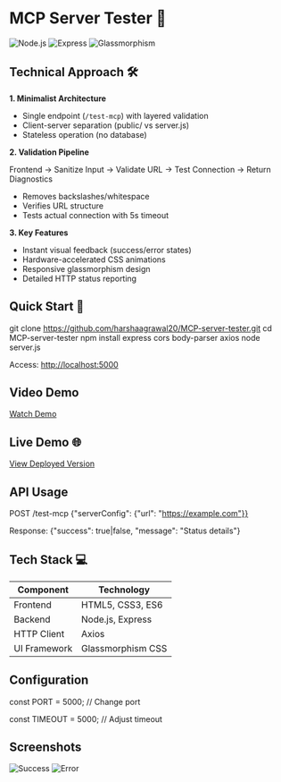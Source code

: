 
# MCP Server Tester 🔌

![Node.js](https://img.shields.io/badge/Node.js-14%2B-success) 
![Express](https://img.shields.io/badge/Express-4.x-blue)
![Glassmorphism](https://img.shields.io/badge/UI-Glassmorphism-blueviolet)

## Technical Approach 🛠️
**1. Minimalist Architecture**
- Single endpoint (`/test-mcp`) with layered validation
- Client-server separation (public/ vs server.js)
- Stateless operation (no database)

**2. Validation Pipeline**

Frontend → Sanitize Input → Validate URL → Test Connection → Return Diagnostics

- Removes backslashes/whitespace
- Verifies URL structure
- Tests actual connection with 5s timeout

**3. Key Features**
- Instant visual feedback (success/error states)
- Hardware-accelerated CSS animations
- Responsive glassmorphism design
- Detailed HTTP status reporting

## Quick Start 🚀

git clone https://github.com/harshaagrawal20/MCP-server-tester.git
cd MCP-server-tester
npm install express cors body-parser axios
node server.js

Access: [http://localhost:5000](http://localhost:5000)


## Video Demo
[Watch Demo](https://drive.google.com/file/d/1ZxeIE7YEv2P0RaFJ8jNjgJ1lteVIvw1U/view)


## Live Demo 🌐
[View Deployed Version](https://mcp-tester-5dfzecpbb-harshaagrawal20s-projects.vercel.app/)

## API Usage

POST /test-mcp
{"serverConfig": {"url": "https://example.com"}}

Response:
{"success": true|false, "message": "Status details"}


## Tech Stack 💻
| Component       | Technology       |
|----------------|------------------|
| Frontend       | HTML5, CSS3, ES6 |
| Backend        | Node.js, Express |
| HTTP Client    | Axios            |
| UI Framework   | Glassmorphism CSS|

## Configuration


const PORT = 5000; // Change port


const TIMEOUT = 5000;    // Adjust timeout


## Screenshots
![Success](https://github.com/user-attachments/assets/317979e8-4d34-4e75-8c08-c75bf535d339)
![Error](https://github.com/user-attachments/assets/40e7bc9a-3845-4ebd-a90f-8e8af74fda3f)


